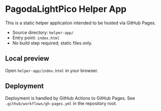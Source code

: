 # PagodaLightPico Helper App

This is a static helper application intended to be hosted via GitHub Pages.

- Source directory: `helper-app/`
- Entry point: `index.html`
- No build step required; static files only.

## Local preview
Open `helper-app/index.html` in your browser.

## Deployment
Deployment is handled by GitHub Actions to GitHub Pages. See `.github/workflows/gh-pages.yml` in the repository root.
